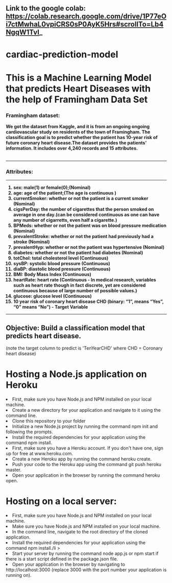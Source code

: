 ## Link to the google colab: https://colab.research.google.com/drive/1P77eOi7ctMwhaL0vpiCRS0sP0AyK5Hrs#scrollTo=Lb4NgqW1Tvl_
# cardiac-prediction-model
<h1>This is a Machine Learning Model that predicts Heart Diseases with the help of Framingham Data Set</h1>

<h3>Framingham dataset:</h3>

<b>We got the dataset from Kaggle, and it is from an ongoing ongoing cardiovascular study on residents of the town of Framingham. The classification goal is to predict whether the patient has 10-year risk of future coronary heart disease.The dataset provides the patients’ information. It includes over 4,240 records and 15 attributes.</b>
<br></br>
<hr></hr>
<h3>Attributes:</h3>
<hr></hr>
<ol><b>
    <li>sex: male(1) or female(0);(Nominal)</li > 
    <li>age: age of the patient;(The age is continuous )</li >
    <li>currentSmoker: whether or not the patient is a current smoker (Nominal)</li >
    <li>cigsPerDay: the number of cigarettes that the person smoked on average in one day.(can be considered continuous as one can have any number of cigarretts, even half a           cigarette.)</li >
    <li>BPMeds: whether or not the patient was on blood pressure medication (Nominal)</li >
      <li>prevalentStroke: whether or not the patient had previously had a stroke (Nominal)</li >
      <li>prevalentHyp: whether or not the patient was hypertensive (Nominal)</li >
      <li>diabetes: whether or not the patient had diabetes (Nominal)</li >
      <li>totChol: total cholesterol level (Continuous)</li >
      <li>sysBP: systolic blood pressure (Continuous)</li >
      <li>diaBP: diastolic blood pressure (Continuous)</li >
      <li>BMI: Body Mass Index (Continuous)</li >
      <li>heartRate: heart rate (Continuous - In medical research, variables such as heart rate though in fact discrete, yet are considered continuous because of large number             of possible values.)</li >
      <li>glucose: glucose level (Continuous)</li >
      <li>10 year risk of coronary heart disease CHD (binary: “1”, means “Yes”, “0” means “No”) - Target Variable</li >
    </b>
  </ol>

<hr></hr>
<h2>Objective: Build a classification model that predicts heart disease.</h2>(note the target column to predict is 'TenYearCHD' where CHD = Coronary heart disease) 

<h1>Hosting a Node.js application on Heroku</h1>
      <li>First, make sure you have Node.js and NPM installed on your local machine.</li >
      <li>Create a new directory for your application and navigate to it using the command line.</li >
      <li>Clone this repository to your folder</li >
      <li>Initialize a new Node.js project by running the command npm init and following the prompts.</li >
      <li>Install the required dependencies for your application using the command npm install.</li >
      <li>First, make sure you have a Heroku account. If you don't have one, sign up for free at www.heroku.com.</li >
      <li>Create a new Heroku app by running the command heroku create.</li >
      <li>Push your code to the Heroku app using the command git push heroku master.</li >
      <li>Open your application in the browser by running the command heroku open.</li >
      
<h1>Hosting on a local server:</h1>
<li>First, make sure you have Node.js and NPM installed on your local machine.</li >
      <li>Make sure you have Node.js and NPM installed on your local machine.</li >
      <li>In the command line, navigate to the root directory of the cloned application.</li >
      <li>Install the required dependencies for your application using the command npm install./li >
      <li>Start your server by running the command node app.js or npm start if there is a start script defined in the package.json file.</li >
      <li>Open your application in the browser by navigating to http://localhost:3000 (replace 3000 with the port number your application is running on).</li >

